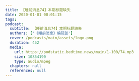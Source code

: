 ```yaml
---
title: 【睡前消息74】本期标题缺失
date: 2020-01-01 00:01:15
tags:
podcast:
  subtitle: 【睡前消息74】本期标题缺失
  authors: ['《睡前消息》编辑部']
  cover: /podcasts/main/assets/logo.png
  duration: 452
  media:
    url: https://podstatic.bedtime.news/main/1-100/74.mp3
    size: 10854190
    type: audio/mpeg
  chapters: null
  references: null
---
```

